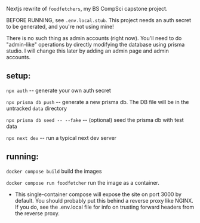 Nextjs rewrite of `foodfetchers`, my BS CompSci capstone project.

BEFORE RUNNING, see `.env.local.stub`. This project needs an auth secret to be generated,
and you're not using mine!

There is no such thing as admin accounts (right now). You'll need to do "admin-like" operations by
directly modifying the database using prisma studio. I will change this later by adding an admin page 
and admin accounts.

## setup:

`npx auth` -- generate your own auth secret

`npx prisma db push` -- generate a new prisma db. The DB file will be in the untracked `data` directory

`npx prisma db seed -- --fake` -- (optional) seed the prisma db with test data

`npx next dev` -- run a typical next dev server

## running:

`docker compose build` build the images

`docker compose run foodfetcher` run the image as a container. 
- This single-container compose will expose the site on port 3000 by default. You should probably put this behind a reverse proxy like NGINX. If you do, see the .env.local file for info on trusting forward headers from the reverse proxy. 
